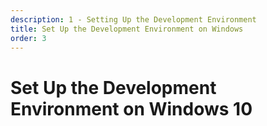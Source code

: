 ```yaml
---
description: 1 - Setting Up the Development Environment
title: Set Up the Development Environment on Windows
order: 3
---
```


# Set Up the Development Environment on Windows 10
<!-- 
<div class="ahead">
<h4>Exercise Goals</h4>
	<ul>
	<li>Install the Developer Studio on Linux</li>
		<ul>
			<li>Install Java 8 JDK</li>
			<li>Install Liferay Developer Studio DXP</li>
		</ul>
	</ul>
</div>

<div class="note">
These instructions were made with Windows 10. Before starting, your trainer should have provided you with:
<ul>
	<li>A Developer Studio installation file</li>
	<li>A temporary license file</li>
</ul>
Please consult your trainer if either of these are missing.

You should also have credentials to log in to Liferay's website. If you don't have those, please register at <a href="https://web.liferay.com/sign-in">https://web.liferay.com/sign-in</a>.
</div>

## Install Java 8 JDK

If you already have a Java 8 JDK installed, you can skip this step. Please note that a full JDK is required. You can check whether Java has been installed and its version in your Command Prompt with:

```bash
java -version
```

If Java 8 is installed properly, the output should be something like:

```bash
java version "1.8.0_181"
Java(TM) SE Runtime Environment (build 1.8.0_181-b13)
Java HotSpot(TM) 64-Bit Server VM (build 25.181-b13, mixed mode)
```

To determine whether a full JDK is installed, type:

```bash
javac -version
```

If a full JDK is installed, output should be something like:

```bash
javac 1.8.0_181
```

## Install Java on Windows

1. **Go to** http://www.oracle.com/technetwork/java/javase/downloads/jdk8-downloads-2133151.html.
2. **Download** the Java 8 JDK for your processor architecture (usually Windows x64).
	* You will need to create an account with Oracle in order to download JDK 8.
1. **Run** the JDK installer, leaving all default options.
1. **Go to** *System Properties* and click on the *Advanced* tab.
1. **Click** on the *Environment Variables*.
1. **Create** a new system variable called `JAVA_HOME`.
1. **Set** the *Variable value* to the path to your JDK, for example:

```
C:\Program Files\Java\jdk1.8.0_181
```

1. **Add** `%JAVA_HOME%/bin` to your `Path` system variable:
<img src="../images/windows-path.png" style="max-height:35%" />

## Install Dev Studio DXP

1. **Run** the Developer Studio installer to start the installation process.
	* A notification window may appear with regard to an unrecognized third-party app. If it does, click *More Info → Run Anyway*.
1. **Choose** the Java JDK and click *OK*:
1. **Choose** `C:\liferay` as the installation location for Developer Studio:
	<img src="../images//lds-location-windows.png" style="max-height:35%" />
1. **Click** _Next_ to install all Developer Studio components. (Leave _Install Command Line Tools_ checked).
1. **Enter** your credentials for liferay.com.
	<img src="../images//dxp-bundle-password-windows.png" style="max-height:35%" />
	* <div class="note">
	Notice that your credentials are not saved locally; they’re saved as a token in the `~/.liferay` folder. The token is used by your workspace if you ever decide to re-download a DXP bundle. Furthermore, the bundle that is downloaded in your workspace is also copied to your `~/.liferay/bundles` folder, so if you decide to initialize another Liferay instance of the same version, the bundle is not re-downloaded. If you have previously set up Developer Studio on your machine, you may already have the `.liferay` folder and token on your system and will not see this step in the installer.
	</div>
	* After unpacking and installing, the setup should be ready. Feel free to delete the auto-generated *liferay-workspace* created when running the installer. We'll be importing a custom training workspace later on.
1. **Double-click** the Developer Studio `.exe` located in `C:\liferay\liferay-developer-studio` to run the program.
1. **Choose** `C:\liferay\eclipse-workspace` as the Eclipse workspace location.
<img src="../images/workspace-location-windows.png" style="max-height:35%" />

Developer Studio is now set up and ready:
<img src="../images/checkpoint.png" style="max-height:35%" /> -->
